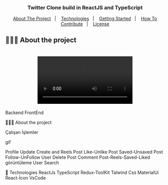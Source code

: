 

<h3 align="center">
  Twitter Clone build in ReactJS and TypeScript
</h3>

<p align="center">
  <a href="#-about-the-project">About The Project</a>&nbsp;&nbsp;&nbsp;|&nbsp;&nbsp;&nbsp;
  <a href="#-technologies">Technologies</a>&nbsp;&nbsp;&nbsp;|&nbsp;&nbsp;&nbsp;
  <a href="#-getting-started">Getting Started</a>&nbsp;&nbsp;&nbsp;|&nbsp;&nbsp;&nbsp;
  <a href="#-how-to-contribute">How To Contribute</a>&nbsp;&nbsp;&nbsp;|&nbsp;&nbsp;&nbsp;
  <a href="#-license">License</a>
</p>

## 👨🏻‍💻 About the project

<h1 align="center">
	<video alt="Project" src="https://github.com/sertanozcnn/Twitter-Clone-React-Java/assets/90261603/b9586b76-ee2e-4962-8537-84dfdb7f4288" />

</h1>


Backend
FrontEnd

👨🏻‍💻 About the project



  Çalışan İşlemler

  gif
  

Profile Update
Create and Reels Post
Like-Unlike Post
Saved-Unsaved Post
Follow-UnFollow User
Delete Post
Comment
Post-Reels-Saved-Liked görüntüleme
User Search



🚀 Technologies
ReactJs
TypeScript
Redux-ToolKit
Talwind Css
MaterialUi
React-İcon
VsCode














